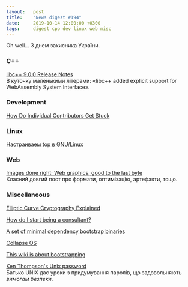 ```yaml
---
layout:   post
title:    "News digest #194"
date:     2019-10-14 12:00:00 +0300
tags:     digest cpp dev linux web misc
---
```


Oh well... З днем захисника України.

### C++

[libc++ 9.0.0 Release Notes](https://releases.llvm.org/9.0.0/projects/libcxx/docs/ReleaseNotes.html)<br/>
В куточку маленькими літерами: «libc++ added explicit support for WebAssembly System Interface».

### Development

[How Do Individual Contributors Get Stuck](http://www.elidedbranches.com/2017/01/how-do-individual-contributors-get.html)

### Linux

[Настраиваем top в GNU/Linux](https://habr.com/ru/company/cloud4y/blog/469487/)

### Web

[Images done right: Web graphics, good to the last byte](https://evilmartians.com/chronicles/images-done-right-web-graphics-good-to-the-last-byte-optimization-techniques)<br/>
Класний довгий пост про формати, оптимізацію, артефакти, тощо.

### Miscellaneous

[Elliptic Curve Cryptography Explained](https://fangpenlin.com/posts/2019/10/07/elliptic-curve-cryptography-explained/)

[How do I start being a consultant?](https://news.ycombinator.com/item?id=4247615)

[A set of minimal dependency bootstrap binaries](https://github.com/oriansj/stage0)

[Collapse OS](https://collapseos.org)

[This wiki is about bootstrapping](https://bootstrapping.miraheze.org/wiki/Main_Page)

[Ken Thompson's Unix password](https://leahneukirchen.org/blog/archive/2019/10/ken-thompson-s-unix-password.html)<br/>
Батько UNIX дає уроки з придумування паролів, що задовольняють _вимогам безпеки_.

